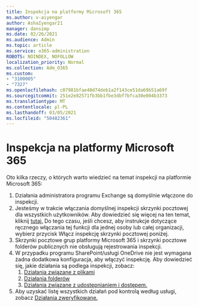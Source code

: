 ```yaml
---
title: Inspekcja na platformy Microsoft 365
ms.author: v-aiyengar
author: AshaIyengar21
manager: dansimp
ms.date: 02/26/2021
ms.audience: Admin
ms.topic: article
ms.service: o365-administration
ROBOTS: NOINDEX, NOFOLLOW
localization_priority: Normal
ms.collection: Adm_O365
ms.custom:
- "3100005"
- "7327"
ms.openlocfilehash: c07981bfae40d74deb1a2f143ce51da69b51a69f
ms.sourcegitcommit: 251e2e82571fb3bb1fbe3dbf7bfca30e004b3373
ms.translationtype: MT
ms.contentlocale: pl-PL
ms.lasthandoff: 03/05/2021
ms.locfileid: "50482361"
---
```

# <a name="auditing-in-microsoft-365"></a>Inspekcja na platformy Microsoft 365

Oto kilka rzeczy, o których warto wiedzieć na temat inspekcji na platformie Microsoft 365:

1. Działania administratora programu Exchange są domyślnie włączone do inspekcji.
1. Jesteśmy w trakcie włączania domyślnej inspekcji skrzynki pocztowej dla wszystkich użytkowników. Aby dowiedzieć się więcej na ten temat, kliknij [tutaj.](https://techcommunity.microsoft.com/t5/Security-Privacy-and-Compliance/Exchange-Mailbox-Auditing-will-be-enabled-by-default/ba-p/215171) Do tego czasu, jeśli chcesz, aby instrukcje dotyczące ręcznego włączania tej funkcji dla jednej osoby lub całej organizacji, wybierz przycisk Włącz inspekcję skrzynki pocztowej poniżej.
1. Skrzynki pocztowe grup platformy Microsoft 365 i skrzynki pocztowe folderów publicznych nie obsługują rejestrowania inspekcji.
1. W przypadku programu SharePoint/usługi OneDrive nie jest wymagana żadna dodatkowa konfiguracja, aby włączyć inspekcję. Aby dowiedzieć się, jakie działania są podlega inspekcji, zobacz:
    1. [Działania związane z plikami](https://docs.microsoft.com/office365/securitycompliance/search-the-audit-log-in-security-and-compliance#file-and-page-activities)
    1. [Działania folderów](https://docs.microsoft.com/office365/securitycompliance/search-the-audit-log-in-security-and-compliance#folder-activities)
    1. [Działania związane z udostępnianiem i dostępem.](https://docs.microsoft.com/office365/securitycompliance/search-the-audit-log-in-security-and-compliance#sharing-and-access-request-activities)
1. Aby uzyskać listę wszystkich działań pod kontrolą według usługi, zobacz [Działania zweryfikowane.](https://docs.microsoft.com/office365/securitycompliance/search-the-audit-log-in-security-and-compliance#audited-activities)
